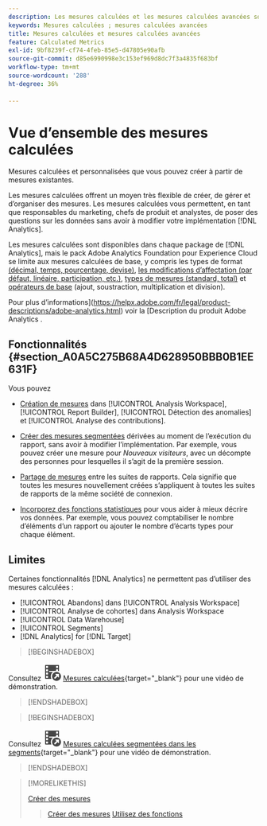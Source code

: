 ```yaml
---
description: Les mesures calculées et les mesures calculées avancées sont des mesures personnalisées que vous pouvez créer à partir de mesures existantes.
keywords: Mesures calculées ; mesures calculées avancées
title: Mesures calculées et mesures calculées avancées
feature: Calculated Metrics
exl-id: 9bf8239f-cf74-4feb-85e5-d47805e90afb
source-git-commit: d85e6990998e3c153ef969d8dc7f3a4835f683bf
workflow-type: tm+mt
source-wordcount: '288'
ht-degree: 36%

---
```


# Vue d’ensemble des mesures calculées

Mesures calculées et personnalisées que vous pouvez créer à partir de mesures existantes.

Les mesures calculées offrent un moyen très flexible de créer, de gérer et d’organiser des mesures. Les mesures calculées vous permettent, en tant que responsables du marketing, chefs de produit et analystes, de poser des questions sur les données sans avoir à modifier votre implémentation [!DNL Analytics].

Les mesures calculées sont disponibles dans chaque package de [!DNL Analytics], mais le pack Adobe Analytics Foundation pour Experience Cloud se limite aux mesures calculées de base, y compris les types de format [ (décimal, temps, pourcentage, devise)](/help/components/c-calcmetrics/c-workflow/cm-workflow/c-build-metrics/cm-build-metrics.md), [ les modifications d’affectation (par défaut, linéaire, participation, etc.)](/help/components/c-calcmetrics/c-workflow/cm-workflow/c-build-metrics/m-metric-type-alloc.md), [types de mesures (standard, total)](/help/components/c-calcmetrics/c-workflow/cm-workflow/c-build-metrics/m-metric-type-alloc.md) et [opérateurs de base](c-workflow/cm-workflow/c-build-metrics/cm-build-metrics.md#operators) (ajout, soustraction, multiplication et division).


Pour plus d’informations](https://helpx.adobe.com/fr/legal/product-descriptions/adobe-analytics.html) voir la [Description du produit Adobe Analytics .

<!--
Here is a comparison of calculated metrics and advanced calculated metrics capabilities: 

| [Format types (decimal, time, percent, currency)](/help/components/c-calcmetrics/c-workflow/cm-workflow/c-build-metrics/cm-build-metrics.md)  | ![CheckmarkCircle](/help/assets/icons/CheckmarkCircle.svg)  | ![CheckmarkCircle](/help/assets/icons/CheckmarkCircle.svg)  |
| [Attribution changes (default, linear, participation, etc.)](/help/components/c-calcmetrics/c-workflow/cm-workflow/c-build-metrics/m-metric-type-alloc.md)  | ![CheckmarkCircle](/help/assets/icons/CheckmarkCircle.svg)  | ![CheckmarkCircle](/help/assets/icons/CheckmarkCircle.svg)  |
| [Metric types (standard, total)](/help/components/c-calcmetrics/c-workflow/cm-workflow/c-build-metrics/m-metric-type-alloc.md)  | ![CheckmarkCircle](/help/assets/icons/CheckmarkCircle.svg)  | ![CheckmarkCircle](/help/assets/icons/CheckmarkCircle.svg)  |
|  Basic operators (add, subtract, multiply, divide)  | ![CheckmarkCircle](/help/assets/icons/CheckmarkCircle.svg)  | ![CheckmarkCircle](/help/assets/icons/CheckmarkCircle.svg)  |
| [Apply segments](/help/components/c-calcmetrics/c-workflow/cm-workflow/c-build-metrics/metrics-with-segments.md)  | ![StopCircle](/help/assets/icons/StopCircle.svg)  | Yes  |
| [Basic functions (count, abs value, mean, etc)](/help/components/c-calcmetrics/cm-reference/cm-functions.md)  | No  | Yes  |
| [Advanced functions (regression, if/then, t-score, etc)](/help/components/c-calcmetrics/cm-reference/cm-adv-functions.md)  | No  | Yes  |

-->

## Fonctionnalités  {#section_A0A5C275B68A4D628950BBB0B1EE631F}

Vous pouvez

* [Création de mesures](/help/components/c-calcmetrics/c-workflow/cm-workflow/cm-workflow.md) dans [!UICONTROL Analysis Workspace], [!UICONTROL Report Builder], [!UICONTROL Détection des anomalies] et [!UICONTROL Analyse des contributions].
* [Créer des mesures segmentées](/help/components/c-calcmetrics/c-workflow/cm-workflow/c-build-metrics/metrics-with-segments.md) dérivées au moment de l’exécution du rapport, sans avoir à modifier l’implémentation. Par exemple, vous pouvez créer une mesure pour *Nouveaux visiteurs*, avec un décompte des personnes pour lesquelles il s’agit de la première session.

* [Partage de mesures](/help/components/c-calcmetrics/c-workflow/cm-workflow/cm-sharing.md) entre les suites de rapports. Cela signifie que toutes les mesures nouvellement créées s’appliquent à toutes les suites de rapports de la même société de connexion.

* [Incorporez des fonctions statistiques](/help/components/c-calcmetrics/cm-reference/cm-adv-functions.md) pour vous aider à mieux décrire vos données. Par exemple, vous pouvez comptabiliser le nombre d’éléments d’un rapport ou ajouter le nombre d’écarts types pour chaque élément.

## Limites

Certaines fonctionnalités [!DNL Analytics] ne permettent pas d’utiliser des mesures calculées :

* [!UICONTROL Abandons] dans [!UICONTROL Analysis Workspace]
* [!UICONTROL Analyse de cohortes] dans Analysis Workspace
* [!UICONTROL Data Warehouse]
* [!UICONTROL Segments]
* [!DNL Analytics] for [!DNL Target]


>[!BEGINSHADEBOX]

Consultez ![VideoCheckedOut](/help/assets/icons/VideoCheckedOut.svg) [Mesures calculées](https://video.tv.adobe.com/v/25407?quality=12&learn=on){target="_blank"} pour une vidéo de démonstration.

>[!ENDSHADEBOX]

>[!BEGINSHADEBOX]

Consultez ![VideoCheckedOut](/help/assets/icons/VideoCheckedOut.svg) [Mesures calculées segmentées dans les segments](https://video.tv.adobe.com/v/25409?quality=12&learn=on){target="_blank"} pour une vidéo de démonstration.

>[!ENDSHADEBOX]

<!--

Here is a short overview of the [!UICONTROL Calculated metrics] tools: 

|Tool|Capabilities|
|--- |--- |
| [Calculated metric builder](c-workflow/cm-workflow/c-build-metrics/cm-build-metrics.md)| The capabilities are: <ul><li>Create calculated and advanced calculated metrics using advancmd allocation models.</li><li>Add segments inline to metric formulas</li><li>Compare segments in the same report. For example, compare local visitors vs. international visitors.</li><li>Use statistical functions</li><li>Provide detailed metric descriptions (show what it does, where to use it, where NOT to use it)</li><li>Copy definitions into new metrics</li><li>Provide an inline metric preview</li><li>Set metric polarity, which indicates whether it's good or bad if a given custom event (metric) goes up</li><li>Tag metrics</li></ul>|
|Calculated Metric Manager|<ul><li>Share metrics with others</li<li>Approve and curate metrics</li><li>Organize (tag) your metrics so people can find them</li><li>Delete metrics</li><li>Rename metrics</li></ul>|
|Metric Selector rail|Lets you search for and add/apply metrics to the report. You can also change the  sort order (options are: alphabetical, recommended, frequently used, recently used.) In addition, you can filter on Report Suites to show only metrics created in a specific report suite.  To access this Metric Selector, click the Metrics icon  to the left of a report. |
|API for Calculated Metrics|Part of the Adobe Analytics 2.0 API set.|

-->

>[!MORELIKETHIS]
>
>[Créer des mesures](/help/components/c-calcmetrics/c-workflow/cm-workflow/cm-workflow.md)
>>[Créer des mesures](/help/components/c-calcmetrics/c-workflow/cm-workflow/c-build-metrics/cm-build-metrics.md)
>>[Utilisez des fonctions ](/help/components/c-calcmetrics/c-workflow/cm-workflow/c-build-metrics/cm-using-functions.md)
>
